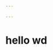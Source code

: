 ```yaml
---

---
```


# hello wd

<script setup>
import { data as posts } from './posts.data.js' ;
import {withBase} from "vitepress"; 
import PostList from '../src/List.vue';
</script>

<PostList :posts="posts" />